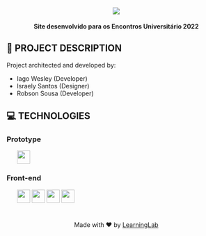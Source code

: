 <h1 align="center">
<img src="images/logo-encontros-universitários.svg"/>
</h1>

<p align="center"><b>Site desenvolvido para os Encontros Universitário 2022</b>


## 🎲 PROJECT DESCRIPTION
Project architected and developed by:
<ul>
    <li>Iago Wesley (Developer)</li>
    <li>Israely Santos (Designer)</li>
    <li>Robson Sousa (Developer)</li>
</ul> 

## 💻 TECHNOLOGIES

### Prototype
<ul>
    <img src="https://cdn.worldvectorlogo.com/logos/figma-1.svg" height="30">
</ul>

### Front-end
<ul>
    <img src="https://tusharkandpal.github.io/img/html.png" height="30">
    <img src="https://tusharkandpal.github.io/img/css.png" height="30">
    <img src="https://tusharkandpal.github.io/img/js.png" height="30">
    <img src="https://tusharkandpal.github.io/img/bootstrap.png" height="30">
</ul>

<h1> </h1>
<p align="center">Made with ❤ by <a href="https://www.instagram.com/learninglabufc/">LearningLab</a></p>
